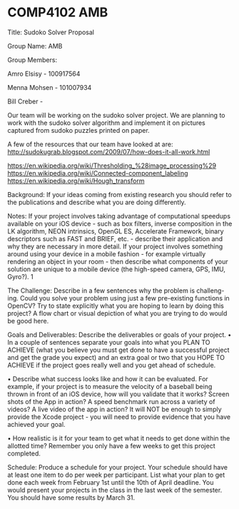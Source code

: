 # COMP4102 AMB
Title: Sudoko Solver Proposal

Group Name: AMB

Group Members: 

Amro Elsisy - 100917564

Menna Mohsen - 101007934

Bill Creber - 


Our team will be working on the sudoko solver project. We are planning to work with the sudoko solver algorithm and implement it on pictures captured from sudoko puzzles printed on paper. 

A few of the resources that our team have looked at are: 
http://sudokugrab.blogspot.com/2009/07/how-does-it-all-work.html

https://en.wikipedia.org/wiki/Thresholding_%28image_processing%29
https://en.wikipedia.org/wiki/Connected-component_labeling
https://en.wikipedia.org/wiki/Hough_transform


Background: If your ideas coming from existing research you should refer to the publications and describe what you are doing differently.

Notes: If your project involves taking advantage of computational speedups available on your iOS device - such as box filters, inverse composition in the LK algorithm, NEON intrinsics, OpenGL ES, Accelerate Framework, binary descriptors such as FAST and BRIEF, etc. - describe their application and why they are necessary in more detail. If your project involves something around using your device in a mobile fashion - for example virtually rendering an object in your room - then describe what components of your solution are unique to a mobile device (the high-speed camera, GPS, IMU, Gyro?).
1

The Challenge: Describe in a few sentences why the problem is challeng- ing. Could you solve your problem using just a few pre-existing functions in OpenCV? Try to state explicitly what you are hoping to learn by doing this project? A flow chart or visual depiction of what you are trying to do would be good here.

Goals and Deliverables: Describe the deliverables or goals of your project.
• In a couple of sentences separate your goals into what you PLAN TO ACHIEVE (what you believe you must get done to have a successful project and get the grade you expect) and an extra goal or two that you HOPE TO ACHIEVE if the project goes really well and you get ahead of schedule.

• Describe what success looks like and how it can be evaluated. For example, if your project is to measure the velocity of a baseball being thrown in front of an iOS device, how will you validate that it works? Screen shots of the App in action? A speed benchmark run across a variety of videos? A live video of the app in action? It will NOT be enough to simply provide the Xcode project - you will need to provide evidence that you have achieved your goal.

• How realistic is it for your team to get what it needs to get done within the allotted time? Remember you only have a few weeks to get this project completed.

Schedule: Produce a schedule for your project. Your schedule should have at least one item to do per week per participant. List what your plan to get done each week from February 1st until the 10th of April deadline. You would present your projects in the class in the last week of the semester. You should have some results by March 31.
